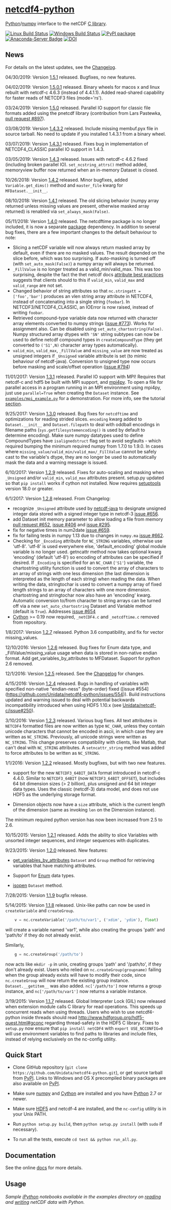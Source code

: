 # [netcdf4-python](http://unidata.github.io/netcdf4-python)
[Python](http://python.org)/[numpy](http://numpy.org) interface to the netCDF [C library](https://github.com/Unidata/netcdf-c).

[![Linux Build Status](https://travis-ci.org/Unidata/netcdf4-python.svg?branch=master)](https://travis-ci.org/Unidata/netcdf4-python)
[![Windows Build Status](https://ci.appveyor.com/api/projects/status/fl9taa9je4e6wi7n/branch/master?svg=true)](https://ci.appveyor.com/project/jswhit/netcdf4-python/branch/master)
[![PyPI package](https://badge.fury.io/py/netCDF4.svg)](http://python.org/pypi/netCDF4)
[![Anaconda-Server Badge](https://anaconda.org/conda-forge/netCDF4/badges/version.svg)](https://anaconda.org/conda-forge/netCDF4)
[![DOI](https://zenodo.org/badge/DOI/10.5281/zenodo.2592291.svg)](https://doi.org/10.5281/zenodo.2592290)

## News
For details on the latest updates, see the [Changelog](https://github.com/Unidata/netcdf4-python/blob/master/Changelog).
 
04/30/2019: Version [1.5.1](https://pypi.python.org/pypi/netCDF4/1.5.1) released. Bugfixes, no new features.

04/02/2019: Version [1.5.0.1](https://pypi.python.org/pypi/netCDF4/1.5.0.1) released. Binary wheels for macos x
and linux rebuilt with netcdf-c 4.6.3 (instead of 4.4.1.1).   Added read-shared capability for faster reads
of NETCDF3 files (mode='rs').

03/24/2019: Version [1.5.0](https://pypi.python.org/pypi/netCDF4/1.5.0) released. Parallel IO support for classic
file formats added using the pnetcdf library (contribution from Lars Pastewka, [pull request #897](https://github.com/Unidata/netcdf4-python/pull/897)).

03/08/2019: Version [1.4.3.2](https://pypi.python.org/pypi/netCDF4/1.4.3.2) released. 
Include missing membuf.pyx file in source tarball. No need to update if you installed
1.4.3.1 from a binary wheel.

03/07/2019: Version [1.4.3.1](https://pypi.python.org/pypi/netCDF4/1.4.3.1) released. 
Fixes bug in implementation of NETCDF4_CLASSIC parallel IO support in 1.4.3.

03/05/2019: Version [1.4.3](https://pypi.python.org/pypi/netCDF4/1.4.3) released. Issues with netcdf-c 4.6.2 fixed (including broken parallel IO).  `set_ncstring_attrs()` method added, memoryview buffer now returned when an in-memory Dataset is closed.

10/26/2018: Version [1.4.2](https://pypi.python.org/pypi/netCDF4/1.4.2) released. Minor bugfixes, added `Variable.get_dims()` method and `master_file` kwarg for `MFDataset.__init__`.

08/10/2018: Version [1.4.1](https://pypi.python.org/pypi/netCDF4/1.4.1) released. The old slicing behavior
(numpy array returned unless missing values are present, otherwise masked array returned) is renabled
via `set_always_mask(False)`.

05/11/2018: Version [1.4.0](https://pypi.python.org/pypi/netCDF4/1.4.0) released. The netcdftime package is no longer
included, it is now a separate [package](https://pypi.python.org/pypi/cftime) dependency.  In addition to several
bug fixes, there are a few important changes to the default behaviour to note:
 * Slicing a netCDF variable will now always return masked array by default, even if there are no 
   masked values.  The result depended on the slice before, which was too surprising.
   If auto-masking is turned off (with `set_auto_mask(False)`) a numpy array will always
   be returned.
 * `_FillValue` is no longer treated as a valid_min/valid_max.  This was  too surprising, despite
   the fact the thet netcdf docs [attribute best practices](https://www.unidata.ucar.edu/software/netcdf/docs/attribute_conventions.html) suggests that
   clients should to this if `valid_min`, `valid_max` and `valid_range` are not set. 
 * Changed behavior of string attributes so that `nc.stringatt = ['foo','bar']`
   produces an vlen string array attribute in NETCDF4, instead of concatenating
   into a single string (`foobar`).  In NETCDF3/NETCDF4_CLASSIC, an IOError
   is now raised, instead of writing `foobar`.
 * Retrieved compound-type variable data now returned with character array elements converted to 
   numpy strings ([issue #773](https://github.com/Unidata/netcdf4-python/issues/773)).
   Works for assignment also.  Can be disabled using
   `set_auto_chartostring(False)`. Numpy structured
   array dtypes with `'SN'` string subtypes can now be used to
   define netcdf compound types in `createCompoundType` (they get converted to `('S1',N)`
   character array types automatically).
 * `valid_min`, `valid_max`, `_FillValue` and `missing_value` are now treated as unsigned
   integers if `_Unsigned` variable attribute is set (to mimic behaviour of netcdf-java).
   Conversion to unsigned type now occurs before masking and scale/offset
   operation ([issue #794](https://github.com/Unidata/netcdf4-python/issues/794))

11/01/2017: Version [1.3.1](https://pypi.python.org/pypi/netCDF4/1.3.1) released.  Parallel IO support with MPI!
Requires that netcdf-c and hdf5 be built with MPI support, and [mpi4py](http://mpi4py.readthedocs.io/en/stable).
To open a file for parallel access in a program running in an MPI environment
using mpi4py, just use `parallel=True` when creating
the `Dataset` instance.  See [`examples/mpi_example.py`](https://github.com/Unidata/netcdf4-python/blob/master/examples/mpi_example.py)
 for a demonstration.  For more info, see the tutorial [section](http://unidata.github.io/netcdf4-python/#section13).

9/25/2017: Version [1.3.0](https://pypi.python.org/pypi/netCDF4/1.3.0) released. Bug fixes
for `netcdftime` and optimizations for reading strided slices. `encoding` kwarg added to 
`Dataset.__init__` and `Dataset.filepath` to deal with oddball encodings in filename
paths (`sys.getfilesystemencoding()` is used by default to determine encoding).
Make sure numpy datatypes used to define CompoundTypes have `isalignedstruct` flag set
to avoid segfaults - which required bumping the minimum required numpy from 1.7.0 
to 1.9.0. In cases where `missing_value/valid_min/valid_max/_FillValue` cannot be
safely cast to the variable's dtype, they are no longer be used to automatically
mask the data and a warning message is issued.

6/10/2017: Version [1.2.9](https://pypi.python.org/pypi/netCDF4/1.2.9) released. Fixes for auto-scaling
and masking when `_Unsigned` and/or `valid_min`, `valid_max` attributes present.  setup.py updated
so that `pip install` works if cython not installed.  Now requires [setuptools](https://pypi.python.org/pypi/setuptools)
version 18.0 or greater.

6/1/2017: Version [1.2.8](https://pypi.python.org/pypi/netCDF4/1.2.8) released.  From Changelog:
 * recognize `_Unsigned` attribute used by [netcdf-java](http://www.unidata.ucar.edu/software/thredds/current/netcdf-java/)
   to designate unsigned integer data stored with a signed integer type in netcdf-3 
   [issue #656](https://github.com/Unidata/netcdf4-python/issues/656).
 * add Dataset init memory parameter to allow loading a file from memory
   [pull request #652](https://github.com/Unidata/netcdf4-python/pull/652),
   [issue #406](https://github.com/Unidata/netcdf4-python/issues/406) and
   [issue #295](https://github.com/Unidata/netcdf4-python/issues/295).
 * fix for negative times in num2date [issue #659](https://github.com/Unidata/netcdf4-python/pull/659).
 * fix for failing tests in numpy 1.13 due to changes in `numpy.ma`
   [issue #662](https://github.com/Unidata/netcdf4-python/issues/662).
 * Checking for `_Encoding` attribute for `NC_STRING` variables, otherwise use
   'utf-8'. 'utf-8' is used everywhere else, 'default_encoding' global module
   variable is no longer used.  getncattr method now takes optional kwarg
   'encoding' (default 'utf-8') so encoding of attributes can be specified
   if desired. If `_Encoding` is specified for an `NC_CHAR` (`'S1'`) variable,
   the chartostring utility function is used to convert the array of
   characters to an array of strings with one less dimension (the last
   dimension is interpreted as the length of each string) when reading the
   data. When writing the data, stringtochar is used to convert a numpy 
   array of fixed length strings to an array of characters with one more
   dimension. chartostring and stringtochar now also have an 'encoding' kwarg.
   Automatic conversion to/from character to string arrays can be turned off
   via a new `set_auto_chartostring` Dataset and Variable method (default
   is `True`). Addresses [issue #654](https://github.com/Unidata/netcdf4-python/issues/654)
 * [Cython](http://cython.org) >= 0.19 now required, `_netCDF4.c` and `_netcdftime.c` removed from
   repository.

1/8/2017: Version [1.2.7](https://pypi.python.org/pypi/netCDF4/1.2.7) released. 
Python 3.6 compatibility, and fix for vector missing_values.

12/10/2016: Version [1.2.6](https://pypi.python.org/pypi/netCDF4/1.2.6) released. 
Bug fixes for Enum data type, and _FillValue/missing_value usage when data is stored
in non-native endian format. Add get_variables_by_attributes to MFDataset. Support for python 2.6 removed.

12/1/2016: Version [1.2.5](https://pypi.python.org/pypi/netCDF4/1.2.5) released.
See the [Changelog](https://github.com/Unidata/netcdf4-python/blob/master/Changelog) for changes.

4/15/2016: Version [1.2.4](https://pypi.python.org/pypi/netCDF4/1.2.4) released. 
Bugs in handling of variables with specified non-native "endian-ness" (byte-order) fixed ([issue #554]
(https://github.com/Unidata/netcdf4-python/issues/554)).  Build instructions updated and warning issued
to deal with potential backwards incompatibility introduced when using HDF5 1.10.x
(see [Unidata/netcdf-c/issue#250](https://github.com/Unidata/netcdf-c/issues/250)).

3/10/2016: Version [1.2.3](https://pypi.python.org/pypi/netCDF4/1.2.3) released. Various bug fixes.
All text attributes in ``NETCDF4`` formatted files are now written as type ``NC_CHAR``, unless they contain unicode characters that
cannot be encoded in ascii, in which case they are written as ``NC_STRING``.  Previously,
all unicode strings were written as ``NC_STRING``. This change preserves compatibility
with clients, like Matlab, that can't deal with ``NC_STRING`` attributes. 
A ``setncattr_string`` method was added to force attributes to be written as ``NC_STRING``.

1/1/2016: Version [1.2.2](https://pypi.python.org/pypi/netCDF4/1.2.2) released. Mostly bugfixes, but with two new features.

* support for the new ``NETCDF3_64BIT_DATA`` format introduced in netcdf-c 4.4.0.
Similar to ``NETCDF3_64BIT`` (now ``NETCDF3_64BIT_OFFSET``), but includes
64 bit dimension sizes (> 2 billion), plus unsigned and 64 bit integer data types.
Uses the classic (netcdf-3) data model, and does not use HDF5 as the underlying storage format.

* Dimension objects now have a ``size`` attribute, which is the current length
of the dimension (same as invoking ``len`` on the Dimension instance).

The minimum required python version has now been increased from 2.5 to 2.6.

10/15/2015: Version [1.2.1](https://pypi.python.org/pypi/netCDF4/1.2.1) released. Adds the ability
to slice Variables with unsorted integer sequences, and integer sequences with duplicates.

9/23/2015: Version [1.2.0](https://pypi.python.org/pypi/netCDF4/1.2.0) released. New features:

* [get_variables_by_attributes](http://unidata.github.io/netcdf4-python/#netCDF4.Dataset.get_variables_by_attributes) 
``Dataset`` and ``Group`` method for retrieving variables that have matching attributes.

* Support for [Enum](http://unidata.github.io/netcdf4-python/#section12) data types.

* [isopen](http://unidata.github.io/netcdf4-python/#netCDF4.Dataset.isopen) `Dataset` method.

7/28/2015: Version [1.1.9](https://pypi.python.org/pypi/netCDF4/1.1.9) bugfix release. 

5/14/2015: Version [1.1.8](https://pypi.python.org/pypi/netCDF4/1.1.8) released. Unix-like paths can now be used in `createVariable` and `createGroup`.
```python
    v = nc.createVariable('/path/to/var1', ('xdim', 'ydim'), float)
```
will create a variable named 'var1', while also creating the groups
'path' and 'path/to' if they do not already exist.

Similarly, 
```python
    g = nc.createGroup('/path/to') 
```
now acts like `mkdir -p` in unix, creating groups 'path' and '/path/to',
if they don't already exist. Users who relied on `nc.createGroup(groupname)`
failing when the group already exists will have to modify their code, since 
`nc.createGroup` will now return the existing group instance.
`Dataset.__getitem__` was also added.  `nc['/path/to']`
now returns a group instance, and `nc['/path/to/var1']` now returns a variable instance.

3/19/2015: Version [1.1.7](https://pypi.python.org/pypi/netCDF4/1.1.7) released.  Global Interpreter Lock (GIL) now released when extension
module calls C library for read operations.  This speeds up concurrent reads when using threads.
Users who wish to use netcdf4-python inside threads should read http://www.hdfgroup.org/hdf5-quest.html#gconc 
regarding thread-safety in the HDF5 C library.  Fixes to `setup.py` now ensure that `pip install netCDF4`
with `export USE_NCCONFIG=0` will use environment variables to find paths to libraries and include files,
instead of relying exclusively on the nc-config utility.

## Quick Start
* Clone GitHub repository (`git clone https://github.com/Unidata/netcdf4-python.git`), or get source tarball from [PyPI](https://pypi.python.org/pypi/netCDF4). Links to Windows and OS X precompiled binary packages are also available on [PyPI](https://pypi.python.org/pypi/netCDF4).

* Make sure [numpy](http://www.numpy.org/) and [Cython](http://cython.org/) are
  installed and you have [Python](https://www.python.org) 2.7 or newer.

* Make sure [HDF5](http://www.h5py.org/) and netcdf-4 are installed, and the `nc-config` utility
  is in your Unix PATH. 

* Run `python setup.py build`, then `python setup.py install` (with `sudo` if necessary).

* To run all the tests, execute `cd test && python run_all.py`.

## Documentation
See the online [docs](http://unidata.github.io/netcdf4-python) for more details.

## Usage
###### Sample [iPython](http://ipython.org/) notebooks available in the examples directory on [reading](http://nbviewer.ipython.org/github/Unidata/netcdf4-python/blob/master/examples/reading_netCDF.ipynb) and [writing](http://nbviewer.ipython.org/github/Unidata/netcdf4-python/blob/master/examples/writing_netCDF.ipynb) netCDF data with Python.
